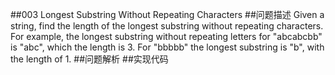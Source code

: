 ##003 Longest Substring Without Repeating Characters
##问题描述
Given a string, find the length of the longest substring without repeating characters. For example, the longest substring without repeating letters for "abcabcbb" is "abc", which the length is 3. For "bbbbb" the longest substring is "b", with the length of 1.
##问题解析
##实现代码

